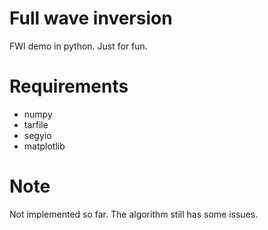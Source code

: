 # Full wave inversion
FWI demo in python. Just for fun.

# Requirements
- numpy
- tarfile
- segyio
- matplotlib

# Note 

Not implemented so far. The algorithm still has some issues.